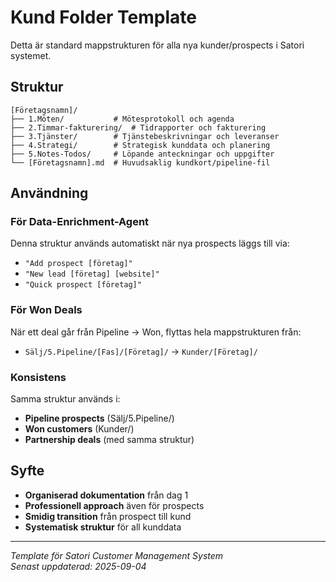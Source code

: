 # Kund Folder Template

Detta är standard mappstrukturen för alla nya kunder/prospects i Satori systemet.

## Struktur
```
[Företagsnamn]/
├── 1.Möten/           # Mötesprotokoll och agenda
├── 2.Timmar-fakturering/  # Tidrapporter och fakturering  
├── 3.Tjänster/        # Tjänstebeskrivningar och leveranser
├── 4.Strategi/        # Strategisk kunddata och planering
├── 5.Notes-Todos/     # Löpande anteckningar och uppgifter
└── [Företagsnamn].md  # Huvudsaklig kundkort/pipeline-fil
```

## Användning

### För Data-Enrichment-Agent
Denna struktur används automatiskt när nya prospects läggs till via:
- `"Add prospect [företag]"`
- `"New lead [företag] [website]"`
- `"Quick prospect [företag]"`

### För Won Deals
När ett deal går från Pipeline → Won, flyttas hela mappstrukturen från:
- `Sälj/5.Pipeline/[Fas]/[Företag]/` → `Kunder/[Företag]/`

### Konsistens
Samma struktur används i:
- **Pipeline prospects** (Sälj/5.Pipeline/)
- **Won customers** (Kunder/)
- **Partnership deals** (med samma struktur)

## Syfte
- **Organiserad dokumentation** från dag 1
- **Professionell approach** även för prospects  
- **Smidig transition** från prospect till kund
- **Systematisk struktur** för all kunddata

---
*Template för Satori Customer Management System*  
*Senast uppdaterad: 2025-09-04*